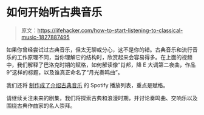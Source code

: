 # 如何开始听古典音乐

> 原文：<https://lifehacker.com/how-to-start-listening-to-classical-music-1827887495>

如果你曾经尝试过古典音乐，但太无聊或分心，这不是你的错。古典音乐和流行音乐的工作原理不同，当你理解它的结构时，欣赏起来会容易得多。在上面的视频中，我们解释了巴洛克时期的赋格，如何解读像“肖邦，降 E 大调第二夜曲，作品 9”这样的标题，以及谁真正命名了“月光奏鸣曲”。

我们还将 [制作成了介绍古典音乐](https://open.spotify.com/user/1248781973/playlist/3gw6pOuFufbVJxT7oymmjZ?si=b_7wmqL6Q3-JkRTo3QoT-Q) 的 Spotify 播放列表，重点是赋格。

请继续关注未来的剧集，我们将探索古典和浪漫时期，并讨论奏鸣曲、交响乐以及围绕古典作曲家的名人崇拜。